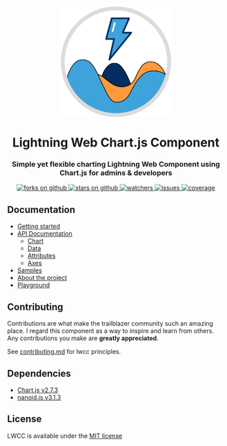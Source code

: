 <div align="center">
	<img src="assets/images/lwcc_logo.png" width="256">
	<h1>Lightning Web Chart.js Component</h1>
</div>
	
<div align="center">
	<h3>Simple yet flexible charting Lightning Web Component using Chart.js for admins & developers</h3>
	<a href="https://github.com/scolladon/lwcc/network/members">
    		<img alt="forks on github"
		src="https://img.shields.io/github/forks/scolladon/lwcc?style=flat-square&logoColor=blue">
  	</a>
  	<a href="https://github.com/scolladon/lwcc/stargazers">
    		<img alt="stars on github"
		src="https://img.shields.io/github/stars/scolladon/lwcc?style=flat-square">
  	</a>
  	<a href="https://github.com/scolladon/lwcc/watchers">
    		<img alt="watchers"
		src="https://img.shields.io/github/watchers/scolladon/lwcc?style=flat-square">
  	</a>
  	<a href="https://github.com/scolladon/lwcc/issues">
    		<img alt="issues"
		src="https://img.shields.io/github/issues-raw/scolladon/lwcc?style=flat-square">
  	</a>
	<a href="https://codecov.io/gh/scolladon/lwcc">
		<img alt="coverage" src="https://codecov.io/gh/scolladon/lwcc/branch/master/graph/badge.svg" />
	</a>
</div>

## Documentation

- [Getting started](https://scolladon.github.io/lwcc/)
- [API Documentation](https://scolladon.github.io/lwcc/docs/api.html)
  - [Chart](https://scolladon.github.io/lwcc/docs/api/chart.html)
  - [Data](https://scolladon.github.io/lwcc/docs/api/data.html)
  - [Attributes](https://scolladon.github.io/lwcc/docs/api/attributes.html)
  - [Axes](https://scolladon.github.io/lwcc/docs/api/axes.html)
- [Samples](https://scolladon.github.io/lwcc/docs/general/samples.html)
- [About the project](https://scolladon.github.io/lwcc/docs/general/about.html)
- [Playground](https://scolladon.github.io/lwcc/docs/general/playground.html)

## Contributing

Contributions are what make the trailblazer community such an amazing place. I regard this component as a way to inspire and learn from others. Any contributions you make are **greatly appreciated**.

See [contributing.md](/CONTRIBUTING.md) for lwcc principles.

## Dependencies

- [Chart.js v2.7.3](https://www.chartjs.org/)
- [nanoid.js v3.1.3](https://github.com/ai/nanoid)

## License

LWCC is available under the [MIT license](LICENSE.md)
